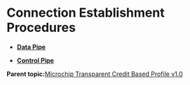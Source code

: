 # Connection Establishment Procedures

-   **[Data Pipe](GUID-766EA60B-7A4E-4B99-8D8D-11E27AEED5AB.md)**  

-   **[Control Pipe](GUID-2BBDB66C-E29B-46F3-A149-455019BFAAC6.md)**  


**Parent topic:**[Microchip Transparent Credit Based Profile v1.0](GUID-A1595ACB-6522-44A3-8CF5-5C6F04A32490.md)


